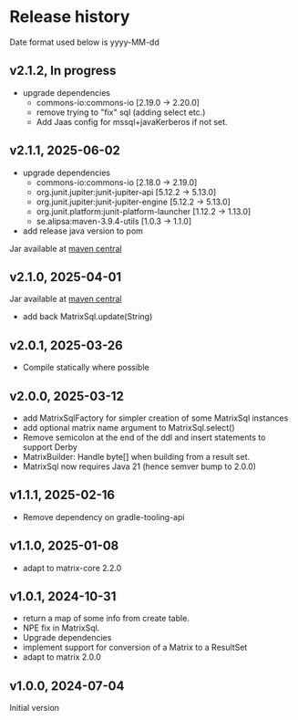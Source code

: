 # Release history
Date format used below is yyyy-MM-dd

## v2.1.2, In progress
- upgrade dependencies
  - commons-io:commons-io [2.19.0 -> 2.20.0]
  - remove trying to "fix" sql (adding select etc.) 
  - Add Jaas config for mssql+javaKerberos if not set.

## v2.1.1, 2025-06-02
- upgrade dependencies
  - commons-io:commons-io [2.18.0 -> 2.19.0]
  - org.junit.jupiter:junit-jupiter-api [5.12.2 -> 5.13.0]
  - org.junit.jupiter:junit-jupiter-engine [5.12.2 -> 5.13.0]
  - org.junit.platform:junit-platform-launcher [1.12.2 -> 1.13.0]
  - se.alipsa:maven-3.9.4-utils [1.0.3 -> 1.1.0]
- add release java version to pom

Jar available at [maven central](https://repo1.maven.org/maven2/se/alipsa/matrix/matrix-sql/2.1.1/matrix-sql-2.1.1.jar)

## v2.1.0, 2025-04-01
Jar available at [maven central](https://repo1.maven.org/maven2/se/alipsa/matrix/matrix-sql/2.1.0/matrix-sql-2.1.0.jar)

- add back MatrixSql.update(String)

## v2.0.1, 2025-03-26
- Compile statically where possible 

## v2.0.0, 2025-03-12
- add MatrixSqlFactory for simpler creation of some MatrixSql instances
- add optional matrix name argument to MatrixSql.select()
- Remove semicolon at the end of the ddl and insert statements to support Derby
- MatrixBuilder: Handle byte[] when building from a result set. 
- MatrixSql now requires Java 21 (hence semver bump to 2.0.0)

## v1.1.1, 2025-02-16
- Remove dependency on gradle-tooling-api

## v1.1.0, 2025-01-08
- adapt to matrix-core 2.2.0

## v1.0.1, 2024-10-31
- return a map of some info from create table. 
- NPE fix in MatrixSql. 
- Upgrade dependencies
- implement support for conversion of a Matrix to a ResultSet
- adapt to matrix 2.0.0

## v1.0.0, 2024-07-04
Initial version